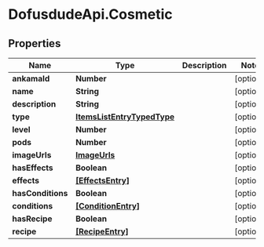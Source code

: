 # DofusdudeApi.Cosmetic

## Properties

Name | Type | Description | Notes
------------ | ------------- | ------------- | -------------
**ankamaId** | **Number** |  | [optional] 
**name** | **String** |  | [optional] 
**description** | **String** |  | [optional] 
**type** | [**ItemsListEntryTypedType**](ItemsListEntryTypedType.md) |  | [optional] 
**level** | **Number** |  | [optional] 
**pods** | **Number** |  | [optional] 
**imageUrls** | [**ImageUrls**](ImageUrls.md) |  | [optional] 
**hasEffects** | **Boolean** |  | [optional] 
**effects** | [**[EffectsEntry]**](EffectsEntry.md) |  | [optional] 
**hasConditions** | **Boolean** |  | [optional] 
**conditions** | [**[ConditionEntry]**](ConditionEntry.md) |  | [optional] 
**hasRecipe** | **Boolean** |  | [optional] 
**recipe** | [**[RecipeEntry]**](RecipeEntry.md) |  | [optional] 


